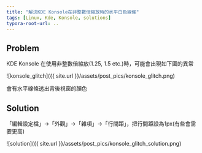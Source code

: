```yaml
---
title: "解決KDE Konsole在非整數倍縮放時的水平白色線條"
tags: [Linux, Kde, Konsole, solutions]
typora-root-url: ..
---
```


## Problem

KDE Konsole 在使用非整數倍縮放(1.25, 1.5 etc.)時，可能會出現如下圖的異常

![konsole_glitch]({{ site.url }}/assets/post_pics/konsole_glitch.png)

會有水平線條透出背後視窗的顏色

## Solution

「編輯設定檔」&rarr;「外觀」&rarr;「雜項」&rarr;「行間距」，把行間距設為1px(有些會需要更高)

![solution]({{ site.url }}/assets/post_pics/konsole_glitch_solution.png)